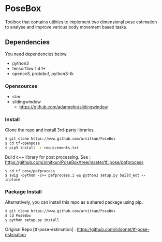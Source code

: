 # PoseBox

Toolbox that contains utilities to implement two dimensional pose estimation to analyse and improve various body movement based tasks.

## Dependencies

You need dependencies below.

- python3
- tensorflow 1.4.1+
- opencv3, protobuf, python3-tk

### Opensources

- slim
- slidingwindow
  - https://github.com/adamrehn/slidingwindow
 

### Install

Clone the repo and install 3rd-party libraries.

```bash
$ git clone https://www.github.com/arnitkun/PoseBox
$ cd tf-openpose
$ pip3 install -r requirements.txt
```

Build c++ library for post processing. See : https://github.com/arnitkun/PoseBox/tree/master/tf_pose/pafprocess
```
$ cd tf_pose/pafprocess
$ swig -python -c++ pafprocess.i && python3 setup.py build_ext --inplace
```

### Package Install

Alternatively, you can install this repo as a shared package using pip.

```bash
$ git clone https://www.github.com/arnitkun/PoseBox
$ cd PoseBox
$ python setup.py install
```

Original Repo [tf-pose-estimation] : https://github.com/ildoonet/tf-pose-estimation
